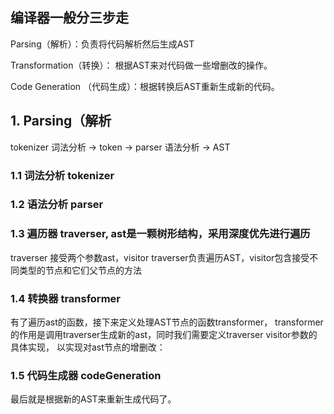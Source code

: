 ## 编译器一般分三步走

Parsing（解析）：负责将代码解析然后生成AST

Transformation（转换）： 根据AST来对代码做一些增删改的操作。

Code Generation （代码生成）：根据转换后AST重新生成新的代码。

## 1. Parsing（解析

tokenizer 词法分析 -> token -> parser 语法分析 -> AST

### 1.1 词法分析 tokenizer

### 1.2 语法分析 parser

### 1.3 遍历器 traverser, ast是一颗树形结构，采用深度优先进行遍历

traverser 接受两个参数ast，visitor
traverser负责遍历AST，visitor包含接受不同类型的节点和它们父节点的方法

### 1.4 转换器 transformer

有了遍历ast的函数，接下来定义处理AST节点的函数transformer， 
transformer的作用是调用traverser生成新的ast，同时我们需要定义traverser visitor参数的具体实现，
以实现对ast节点的增删改：

### 1.5 代码生成器 codeGeneration

最后就是根据新的AST来重新生成代码了。
